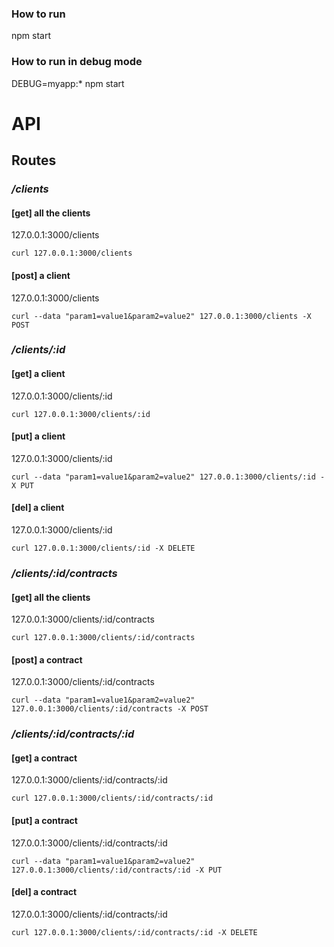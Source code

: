 
### How to run

npm start


### How to run in debug mode

DEBUG=myapp:* npm start

# API

## Routes

### */clients*

#### [get] all the clients
127.0.0.1:3000/clients 
```
curl 127.0.0.1:3000/clients 
```
#### [post] a client
127.0.0.1:3000/clients 
```
curl --data "param1=value1&param2=value2" 127.0.0.1:3000/clients -X POST
```
### */clients/:id*

#### [get] a client
127.0.0.1:3000/clients/:id
```
curl 127.0.0.1:3000/clients/:id
```
#### [put] a client
127.0.0.1:3000/clients/:id
```
curl --data "param1=value1&param2=value2" 127.0.0.1:3000/clients/:id -X PUT
```
#### [del] a client
127.0.0.1:3000/clients/:id
```
curl 127.0.0.1:3000/clients/:id -X DELETE
```
### */clients/:id/contracts*

#### [get] all the clients
127.0.0.1:3000/clients/:id/contracts
```
curl 127.0.0.1:3000/clients/:id/contracts
```
#### [post] a contract
127.0.0.1:3000/clients/:id/contracts 
```
curl --data "param1=value1&param2=value2" 127.0.0.1:3000/clients/:id/contracts -X POST
```
### */clients/:id/contracts/:id*

#### [get] a contract
127.0.0.1:3000/clients/:id/contracts/:id
```
curl 127.0.0.1:3000/clients/:id/contracts/:id
```
#### [put] a contract
127.0.0.1:3000/clients/:id/contracts/:id
```
curl --data "param1=value1&param2=value2" 127.0.0.1:3000/clients/:id/contracts/:id -X PUT
```
#### [del] a contract
127.0.0.1:3000/clients/:id/contracts/:id
```
curl 127.0.0.1:3000/clients/:id/contracts/:id -X DELETE
```
